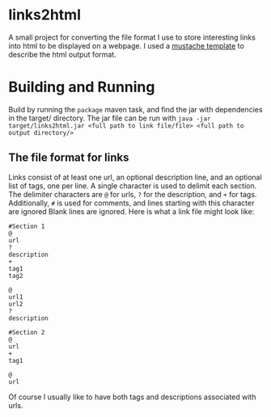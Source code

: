 # links2html

A small project for converting the file format I use to store interesting links into html to be displayed on a webpage. I used a [mustache template](https://mustache.github.io/) to describe the html output format.

# Building and Running
Build by running the `package` maven task, and find the jar with dependencies in the target/ directory. The jar file can be run with `java -jar target/links2html.jar <full path to link file/file> <full path to output directory/>`

## The file format for links

Links consist of at least one url, an optional description line, and an optional list of tags, one per line. A single character is used to delimit each section. The delimiter characters are `@` for urls, `?` for the description, and `+` for tags. Additionally, `#` is used for comments, and lines starting with this character are ignored Blank lines are ignored. Here is what a link file might look like:

	#Section 1
	@
	url
	?
	description
	+
	tag1
	tag2

	@
	url1
	url2
	?
	description
	
	#Section 2
	@
	url
	+
	tag1

	@
	url
	
Of course I usually like to have both tags and descriptions associated with urls.
